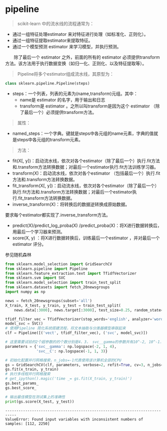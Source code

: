 
# pipeline

>scikit-learn 中的流水线的流程通常为：

- 通过一组特征处理estimator 来对特征进行处理（如标准化、正则化）。
- 通过一组特征提取estimator来提取特征。
- 通过一个模型预测 estimator 来学习模型，并执行预测。

　　除了最后一个 estimator 之外，前面的所有的 estimator 必须提供transform方法。该方法用于执行数据变换（如归一化、正则化、以及特征提取等）。

>Pipeline将多个estimator组成流水线，其原型为：

```python
class sklearn.pipeline.Pipeline(steps)
```

- steps：一个列表，列表的元素为(name,transform)元组。其中：
  - name是 estimator 的名字，用于输出和日志
  - transform是 estimator  。之所以叫transform是因为这个 estimator （除了最后一个）必须提供transform方法。

>属性：

- named_steps：一个字典。键就是steps中各元组的name元素，字典的值就是steps中各元组的transform元素。

>方法：

- fit(X[, y])：启动流水线，依次对各个estimator（除了最后一个）执行.fit方法和.transform方法转换数据；对最后一个estimator执行.fit方法训练学习器。
- transform(X)：启动流水线，依次对各个estimator （包括最后一个）执行.fit方法和.transform方法转换数据。
- fit_transform(X[, y])：启动流水线，依次对各个estimator（除了最后一个）执行.fit方法和.transform方法转换数据；对最后一个estimator执行.fit_transform方法转换数据。
- inverse_transform(X)：将转换后的数据逆转换成原始数据。

要求每个estimator都实现了.inverse_transform方法。
- predict(X)/predict_log_proba(X) /predict_proba(X)：将X进行数据转换后，用最后一个学习器来预测。
- score(X, y) ：将X进行数据转换后，训练最后一个estimator ，并对最后一个estimator 评分。

参见随机森林


```python
from sklearn.model_selection import GridSearchCV
from sklearn.pipeline import Pipeline
from sklearn.feature_extraction.text import TfidfVectorizer
from sklearn.svm import SVC
from sklearn.model_selection import train_test_split
from sklearn.datasets import fetch_20newsgroups
import numpy as np

news = fetch_20newsgroups(subset='all')
X_train, X_test, y_train, y_test = train_test_split(
    news.data[:3000], news.target[:3000], test_size=0.25, random_state=33)

tfidf_filter_vec = TfidfVectorizer(stop_words='english', analyzer='word')
model_svc = SVC()
# 使用Pipeline 简化系统搭建流程，将文本抽取与分类器模型串联起来
clf = Pipeline([('vect', tfidf_filter_vec), ('svc', model_svc)])

# 这里需要试验的2个超参数的的个数分别是4、3， svc__gamma的参数共有10^-2, 10^-1... 。这样我们一共有12种的超参数组合，12个不同参数下的模型。
parameters = {'svc__gamma': np.logspace(-2, 1, 4),
              'svc__C': np.logspace(-1, 1, 3)}

# 初始化配置并行网格搜索，n_jobs=-1代表使用该计算机全部的CPU
gs = GridSearchCV(clf, parameters, verbose=2, refit=True, cv=3, n_jobs=-1)
gs.fit(x_train, y_train)
# 执行多线程并行网格搜索
# get_ipython().magic('time _= gs.fit(X_train, y_train)')
gs.best_params_
gs.best_score_

# 输出最佳模型在测试集上的准确性
print(gs.score(X_test, y_test))
```


    ---------------------------------------------------------------------------
    ValueError: Found input variables with inconsistent numbers of samples: [112, 2250]

